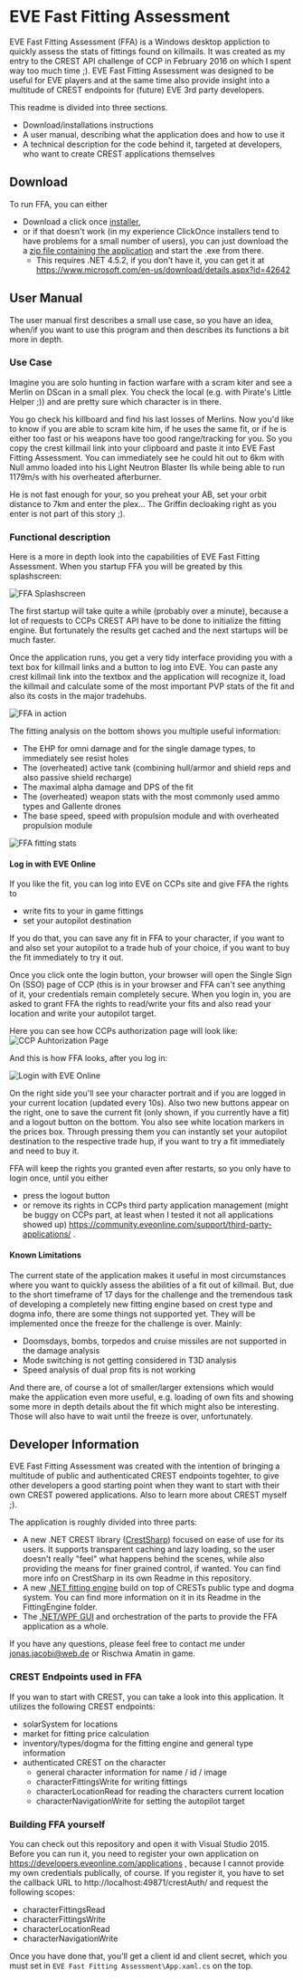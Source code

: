 # EVE Fast Fitting Assessment
EVE Fast Fitting Assessment (FFA) is a Windows desktop appliction to quickly assess the stats of fittings found on killmails.
It was created as my entry to the CREST API challenge of CCP in February 2016 on which I spent way too much time ;).
EVE Fast Fitting Assessment was designed to be useful for EVE players and at the same time also provide insight into a multitude of CREST endpoints for (future) EVE 3rd party developers.

This readme is divided into three sections.

* Download/installations instructions
* A user manual, describing what the application does and how to use it
* A technical description for the code behind it, targeted at developers, who want to create CREST applications themselves

## Download
To run FFA, you can either
* Download a click once [installer](http://eve-plh.com/FFA/setup/setup.exe), 
* or if that doesn't work (in my experience ClickOnce installers tend to have problems for a small number of users), you can just download the a [zip file containing the application](http://eve-plh.com/FFA/eveffa.zip) and start the .exe from there.
  * This requires .NET 4.5.2, if you don't have it, you can get it at https://www.microsoft.com/en-us/download/details.aspx?id=42642

## User Manual

The user manual first describes a small use case, so you have an idea, when/if you want to use this program and then describes its functions a bit more in depth.

### Use Case

Imagine you are solo hunting in faction warfare with a scram kiter and see a Merlin on DScan in a small plex. You check the local (e.g. with Pirate's Little Helper ;)) and are pretty sure which character is in there.

You go check his killboard and find his last losses of Merlins. Now you'd like to know if you are able to scram kite him, if he uses the same fit, or if he is either too fast or his weapons have too good range/tracking for you.
So you copy the crest killmail link into your clipboard and paste it into EVE Fast Fitting Assessment. You can immediately see he could hit out to 6km with Null ammo loaded into his Light Neutron Blaster IIs while being able to run 1179m/s with his overheated afterburner.

He is not fast enough  for your, so you preheat your AB, set your orbit distance to 7km and enter the plex...
The Griffin decloaking right as you enter is not part of this story ;).

### Functional description

Here is a more in depth look into the capabilities of EVE Fast Fitting Assessment.
When you startup FFA you will be greated by this splashscreen:

![FFA Splashscreen](http://eve-plh.com/FFA/splashscreen.gif "FFA Splashcreen")

The first startup will take quite a while (probably over a minute), because a lot of requests to CCPs CREST API have to be done to initialize the fitting engine.
But fortunately the results get cached and the next startups will be much faster.

Once the application runs, you get a very tidy interface providing you with a text box for killmail links and a button to log into EVE. You can paste any crest killmail link into the textbox and the application will recognize it, load the killmail and calculate some of the most important PVP stats of the fit and also its costs in the major tradehubs.

![FFA in action](http://eve-plh.com/FFA/fittinganalysis.gif "FFA in action")

The fitting analysis on the bottom shows you multiple useful information:
* The EHP for omni damage and for the single damage types, to immediately see resist holes
* The (overheated) active tank (combining hull/armor and shield reps and also passive shield recharge)
* The maximal alpha damage and DPS of the fit
* The (overheated) weapon stats with the most commonly used ammo types and Gallente drones
* The base speed, speed with propulsion module and with overheated propulsion module

![FFA fitting stats](http://eve-plh.com/FFA/fitting.png "FFA fitting stats")

#### Log in with EVE Online
If you like the fit, you can log into EVE on CCPs site and give FFA the rights to

* write fits to your in game fittings
* set your autopilot destination

If you do that, you can save any fit in FFA to your character, if you want to and also set your autopilot to a trade hub of your choice, if you want to buy the fit immediately to try it out.

Once you click onte the login button, your browser will open the Single Sign On (SSO) page of CCP (this is in your browser and FFA can't see anything of it, your credentials remain completely secure. When you login in, you are asked to grant FFA the rights to read/write your fits and also read your location and write your autopilot target.

Here you can see how CCPs authorization page will look like:
![CCP Auhtorization Page](http://eve-plh.com/FFA/authorize.png "Authorize FFA in CCPs SSO system")

And this is how FFA looks, after you log in:

![Login with EVE Online](http://eve-plh.com/FFA/login.gif "Login with EVE Online")

On the right side you'll see your character portrait and if you are logged in your current location (updated every 10s).
Also two new buttons appear on the right, one to save the current fit (only shown, if you currently have a fit) and a logout button on the bottom. You also see white location markers in the prices box. Through pressing them you can instantly set your autopilot destination to the respective trade hup, if you want to try a fit immediately and need to buy it.

FFA will keep the rights you granted even after restarts, so you only have to login once, until you either
* press the logout button
* or remove its rights in CCPs third party application management (might be buggy on CCPs part, at least when I tested it not all applications showed up) https://community.eveonline.com/support/third-party-applications/ .

#### Known Limitations
The current state of the application makes it useful in most circumstances where you want to quickly assess the abilities of a fit out of killmail. But, due to the short timeframe of 17 days for the challenge and the tremendous task of developing a completely new fitting engine based on crest type and dogma info, there are some things not supported yet. They will be implemented once the freeze for the challenge is over. Mainly:
* Doomsdays, bombs, torpedos and cruise missiles are not supported in the damage analysis
* Mode switching is not getting considered in T3D analysis
* Speed analysis of dual prop fits is not working

And there are, of course a lot of smaller/larger extensions which would make the application even more useful, e.g. loading of own fits and showing some more in depth details about the fit which might also be interesting. Those will also have to wait until the freeze is over, unfortunately.

## Developer Information
EVE Fast Fitting Assessment was created with the intention of bringing a multitude of public and authenticated CREST endpoints togehter, to give other developers a good starting point when they want to start with their own CREST powered applications.
Also to learn more about CREST myself ;).

The application is roughly divided into three parts:
* A new .NET CREST library ([CrestSharp](https://github.com/rischwa/eve-fast-fitting-assessment/tree/master/CrestSharp)) focused on ease of use for its users. It supports transparent caching and lazy loading, so the user doesn't really "feel" what happens behind the scenes, while also providing the means for finer grained control, if wanted. You can find more info on CrestSharp in its own Readme in this repository.
* A new [.NET fitting engine](https://github.com/rischwa/eve-fast-fitting-assessment/tree/master/FittingEngine) build on top of CRESTs public type and dogma system. You can find more information on it in its Readme in the FittingEngine folder.
* The [.NET/WPF GUI](https://github.com/rischwa/eve-fast-fitting-assessment/tree/master/EVE%20Fast%20Fitting%20Assessment) and orchestration of the parts to provide the FFA application as a whole.

If you have any questions, please feel free to contact me under jonas.jacobi@web.de or Rischwa Amatin in game.

### CREST Endpoints used in FFA
If you wan to start with CREST, you can take a look into this application. It utilizes the following CREST endpoints:
* solarSystem for locations
* market for fitting price calculation
* inventory/types/dogma for the fitting engine and general type information
* authenticated CREST on the character
  * general character information for name / id / image
  * characterFittingsWrite for writing fittings
  * characterLocationRead for reading the characters current location
  * characterNavigationWrite for setting the autopilot target
  
### Building FFA yourself
You can check out this repository and open it with Visual Studio 2015.
Before you can run it, you need to register your own application on https://developers.eveonline.com/applications , because I cannot provide my own credentials publically, of course.
If you register it, you have to set the callback URL to http://localhost:49871/crestAuth/ and request the following scopes:
* characterFittingsRead
* characterFittingsWrite
* characterLocationRead
* characterNavigationWrite

Once you have done that, you'll get a client id and client secret, which you must set in `EVE Fast Fitting Assessment\App.xaml.cs` on the top.
